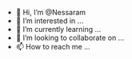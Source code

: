 - 👋 Hi, I’m @Nessaram
- 👀 I’m interested in ...
- 🌱 I’m currently learning ...
- 💞️ I’m looking to collaborate on ...
- 📫 How to reach me ...

<!---
Nessaram/Nessaram is a ✨ special ✨ repository because its `README.md` (this file) appears on your GitHub profile.
You can click the Preview link to take a look at your changes.
--->
